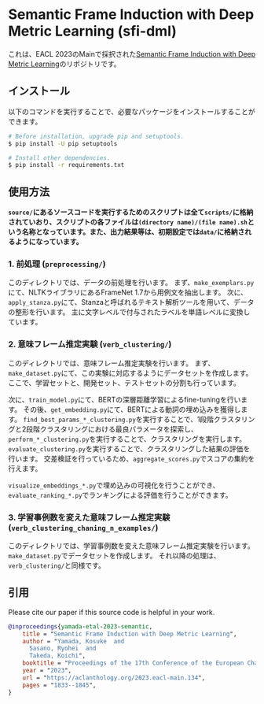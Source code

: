 # Semantic Frame Induction with Deep Metric Learning (sfi-dml)

これは、EACL 2023のMainで採択された[Semantic Frame Induction with Deep Metric Learning](https://aclanthology.org/2023.eacl-main.134/)のリポジトリです。

## インストール

以下のコマンドを実行することで、必要なパッケージをインストールすることができます。
```sh
# Before installation, upgrade pip and setuptools.
$ pip install -U pip setuptools

# Install other dependencies.
$ pip install -r requirements.txt
```

## 使用方法

**`source/`にあるソースコードを実行するためのスクリプトは全て`scripts/`に格納されていおり、スクリプトの各ファイルは`(directory name)/(file name).sh`という名称となっています。また、出力結果等は、初期設定では`data/`に格納されるようになっています。**

### 1. 前処理 (`preprocessing/`)

このディレクトリでは、データの前処理を行います。
まず、`make_exemplars.py`にて、NLTKライブラリにあるFrameNet 1.7から用例文を抽出します。
次に、`apply_stanza.py`にて、Stanzaと呼ばれるテキスト解析ツールを用いて、データの整形を行います。
主に文字レベルで付与されたラベルを単語レベルに変換しています。

### 2. 意味フレーム推定実験 (`verb_clustering/`)

このディレクトリでは、意味フレーム推定実験を行います。
まず、`make_dataset.py`にて、この実験に対応するようにデータセットを作成します。
ここで、学習セットと、開発セット、テストセットの分割も行っています。

次に、`train_model.py`にて、BERTの深層距離学習によるfine-tuningを行います。
その後、`get_embedding.py`にて、BERTによる動詞の埋め込みを獲得します。
`find_best_params_*_clustering.py`を実行することで、1段階クラスタリングと2段階クラスタリングにおける最良パラメータを探索し、`perform_*_clustering.py`を実行することで、クラスタリングを実行します。
`evaluate_clustering.py`を実行することで、クラスタリングした結果の評価を行います。
交差検証を行っているため、`aggregate_scores.py`でスコアの集約を行えます。

`visualize_embeddings_*.py`で埋め込みの可視化を行うことができ、`evaluate_ranking_*.py`でランキングによる評価を行うことができます。


### 3. 学習事例数を変えた意味フレーム推定実験 (`verb_clustering_chaning_n_examples/`)

このディレクトリでは、学習事例数を変えた意味フレーム推定実験を行います。
`make_dataset.py`でデータセットを作成します。
それ以降の処理は、`verb_clustering/`と同様です。

## 引用

Please cite our paper if this source code is helpful in your work.

```bibtex
@inproceedings{yamada-etal-2023-semantic,
    title = "Semantic Frame Induction with Deep Metric Learning",
    author = "Yamada, Kosuke  and
      Sasano, Ryohei  and
      Takeda, Koichi",
    booktitle = "Proceedings of the 17th Conference of the European Chapter of the Association for Computational Linguistics",
    year = "2023",
    url = "https://aclanthology.org/2023.eacl-main.134",
    pages = "1833--1845",
}
```
